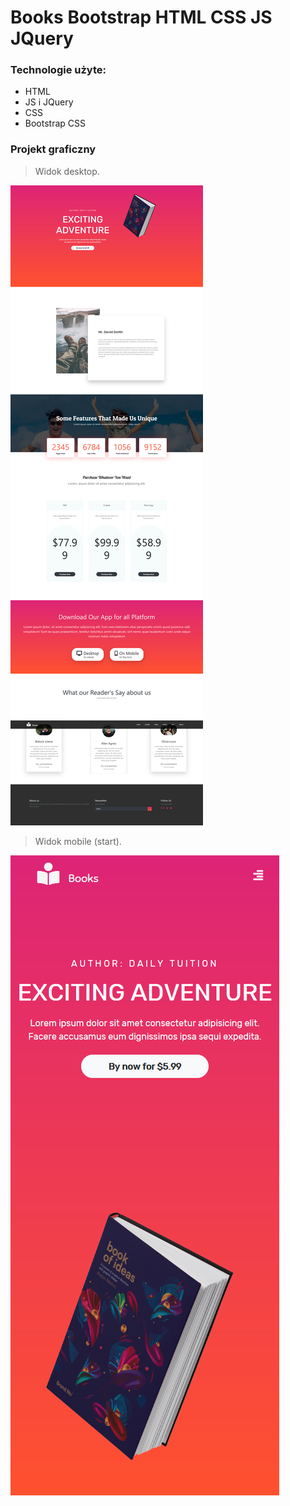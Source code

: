# Books Bootstrap HTML CSS JS JQuery

### Technologie użyte:

- HTML
- JS i JQuery
- CSS
- Bootstrap CSS

### Projekt graficzny

> Widok desktop.

![](https://raw.githubusercontent.com/konradkrakowiecki/Books_Bootstrap_HTML_CSS_JS_JQuery/master/project/full.jpg)


> Widok mobile (start).

![](https://raw.githubusercontent.com/konradkrakowiecki/Books_Bootstrap_HTML_CSS_JS_JQuery/master/project/mobile.png)
